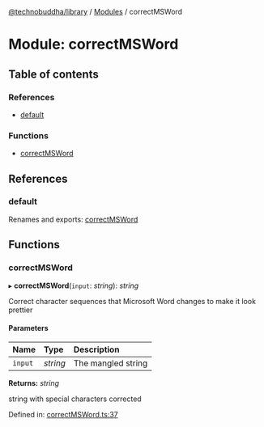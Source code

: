 [@technobuddha/library](../../README.md) / [Modules](../Modules.md) / correctMSWord

# Module: correctMSWord

## Table of contents

### References

- [default](correctmsword.md#default)

### Functions

- [correctMSWord](correctmsword.md#correctmsword)

## References

### default

Renames and exports: [correctMSWord](correctmsword.md#correctmsword)

## Functions

### correctMSWord

▸ **correctMSWord**(`input`: *string*): *string*

Correct character sequences that Microsoft Word changes to make it look prettier

#### Parameters

| Name | Type | Description |
| :------ | :------ | :------ |
| `input` | *string* | The mangled string |

**Returns:** *string*

string with special characters corrected

Defined in: [correctMSWord.ts:37](../../src/correctMSWord.ts#L37)
